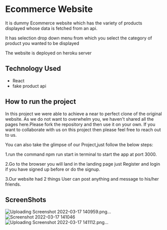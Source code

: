 
# Ecommerce Website

It is dummy Ecommerce website which has the variety of products
displayed whose data is fetched from an api.

It has selection drop down menu from which you select the 
category of product you wanted to be displayed

The website is deployed on heroku server



## Technology Used

 - React 
 - fake product api

## How to run the project

In this project we were able to achieve a near to perfect clone of the original website. As we do not want to overwhelm you, we haven't shared all the pages here.Please fork the repository and then use it on your own. If you want to collaborate with us on this project then please feel free to reach out to us.

You can also take the glimpse of our Project,just follow the below steps:

1.run the command npm run start in terminal to start the app at port 3000.

2.Go to the browser you will land in the landing page just Register and login if you have signed up before or do the signup.

3.Our website had 2 things User can post anything and message to his/her friends.

## ScreenShots
![Uploading Screenshot 2022-03-17 140959.png…]()
![Screenshot 2022-03-17 141046](https://user-images.githubusercontent.com/97031223/158770794-22829561-7f46-4431-9697-fa2337ef88ae.png)
![Uploading Screenshot 2022-03-17 141112.png…]()
